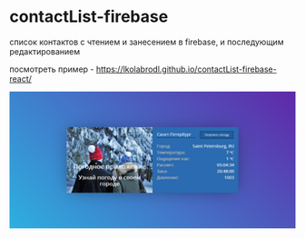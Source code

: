 # contactList-firebase

список контактов  с чтением и  занесением в firebase, и последующим редактированием

посмотреть пример - https://lkolabrodl.github.io/contactList-firebase-react/  

![Alt text](https://raw.githubusercontent.com/lKolabrodl/ReactJS-Examples/master/Weather%20online/Screenshot.png)
